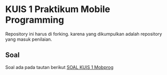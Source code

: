 # KUIS 1 Praktikum Mobile Programming
Repository ini harus di forking. karena yang dikumpulkan adalah repository yang masuk penilaian.
## Soal
Soal ada pada tautan berikut
[SOAL KUIS 1 Mobprog](#)
